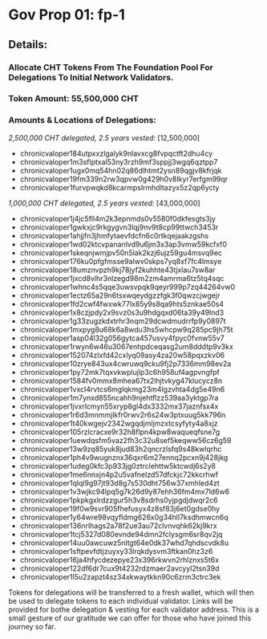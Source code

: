 # Gov Prop 01: fp-1

## Details: 

### Allocate CHT Tokens From The Foundation Pool For Delegations To Initial Network Validators.

### Token Amount: 55,500,000 CHT

### Amounts & Locations of Delegations:

*2,500,000 CHT delegated, 2.5 years vested:* [12,500,000]
- chronicvaloper184utpxxzlgalyk9nlavxcg8fvpqctft2dhu4cy
- chronicvaloper1m3sflptxal53ny3rzh9mf3sppjj3wgq6qztpp7
- chronicvaloper1ugx0mq54hn02q86dlhtmt2ysn89qgjv8kfrjqk
- chronicvaloper19fm339n2rw3qpvw0g429h0v8lkyr7erfgm99qr
- chronicvaloper1furvpwqkd8kcarmpslrmhdltazyx5z2qp6ycty

*1,000,000 CHT delegated, 2.5 years vested:* [43,000,000]
- chronicvaloper1j4jc5fll4m2k3epnmds0v5580f0dkfesgts3jy
- chronicvaloper1gwkxjc9rkgygvn3lqj9nv9t8cp99ttwch3453r
- chronicvaloper1ahjjfn3jhmfytaevfdcfn6c0rtkqejaakzgshs
- chronicvaloper1wd02ktcvpananlvd9u6jm3x3ap3vmw59kcfxf0
- chronicvaloper1skeqnjwmjpv50n5lak2kzj6ujz59gu4msvq9ec
- chronicvaloper176ku0pfgfmsse9alwv0skps7yq8xf7fc4lmsye
- chronicvaloper18umznvpzh9kj78jyf2kuhhte43tjxlau7sw8ar
- chronicvaloper1jxcd8vlhr3nlzegd98m2zm4amrma6tz5tq4sqc
- chronicvaloper1whnc4s5qqe3uwsvpqk9qeyr999p7zq44264vw0
- chronicvaloper1ectz65a29n6tsxwqeydgzzfgk3f0qwzcjwgejr
- chronicvaloper1fd2cwf4fwxwk77lx85y9s8qa9hts5znkae50s4
- chronicvaloper1x8czjpdy2x9svz0s3u9hdgqxd06ta39y49lnd3
- chronicvaloper1g33zugzkdxtrhr3nqm29dcwdmudrrfp9y0897t
- chronicvaloper1mxpyg8u68k6a8wdu3hs5whcpw9q285pc9jh75t
- chronicvaloper1asp04l32g056gytca457usvy4fpyc0fvnw55v7
- chronicvaloper1rwyn6w46u3067enhpdceqasg2um8dddtp9v3kx
- chronicvaloper152074zlxfd42cxlyq09asy4za20w58pqxzkv06
- chronicvaloper10zrye843ux4cwruwq9cku9fj2p7336mm98ev2a
- chronicvaloper1py72mk7tqxvkwplujlp3c6h958uf4agpvngfpf
- chronicvaloper1584fv0mmx8mhea67tx2lhjtvkyg47klucycz8n
- chronicvaloper1vxcl4rvtcs6mglqkmg23m4lgzvhta4dg5e49n6
- chronicvaloper1m7ynxd855ncahh9njehtflzz539aa3yktgp7ra
- chronicvaloper1jvxrlcmyn55xryp8gl4dx3332mx37jaznfsx4x
- chronicvaloper1r6d3mnmmjlkfr0rwv2r6s24w3ptxuug5kk796n
- chronicvaloper1t40kwgejv2342wgqdjmljmzxtcsyfyty4a8xjz
- chronicvaloper105rzlcracxe9r32h8flpn4kpw8waqueqfsne7g
- chronicvaloper1uewdqsfm5vaz2fh3c32u8sef5keqww56cz6g59
- chronicvaloper13w9zq85yuk8jud83h2qncrzlsfq9s48kwlqrhc
- chronicvaloper1ph4v9wugnznx36qxr6m27ennq2pcxn9j428jkg
- chronicvaloper1udeg0kfc3p933jg0ztrclehttw5ktcwdj6s2y8
- chronicvaloper1me6nnxjn4p2u5vafnelzd57dfckjc72kkcrhwf
- chronicvaloper1qlql9g97jt93d8g7s530dht756w37xmhled4zt
- chronicvaloper1v3wjkc94lpq5g7k26d9y87ehh36fm4mx7ld6w6
- chronicvaloper1pkpkgxlrdzzgur5h3v8sdrhs0yjpgdjdwqr2c6
- chronicvaloper19f0w9svr905fhefusyx4z8sf83j6et0gdse0hy
- chronicvaloper1y64wre98vqyfldmg626x0g34hll7ksdhmwcn6q
- chronicvaloper136nrlhags2a78f2ue3au72clvnvqhk62kj9krx
- chronicvaloper1tcj5327d080evnde94dmn2fclysgm6sr8qv2jq
- chronicvaloper14uu0awcuwz5nltgt64e0dk37whd7qhdscvdk8u
- chronicvaloper1sftpevfdtjzuyxy33lrqkdysvm3ftkan0hz3z6
- chronicvaloper16ja4hfycdezepye23x396rkwvn2rhlznxs5t6x
- chronicvaloper122df6dr7cux9t4232rdzmaer2avcyyl2tsn39d
- chronicvaloper1l5u2zapzt4sz34xkwaytkkn90c6zrm3ctrc3ek

Tokens for delegations will be transferred to a fresh wallet, which will then be used to delegate tokens to each individual validator. Links will be provided for bothe delegation & vesting for each validator address. This is a small gesture of our gratitude we can offer for those who have joined this journey so far.
